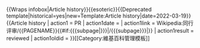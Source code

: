 <noinclude>{{Wraps infobox|Article history}}{{esoteric}}{{Deprecated template|historical=yes|new=Template:Article history|date=2022-03-19}}</noinclude>{{Article history
| action1       = PR
| action1date   = 
| action1link   = Wikipedia:同行评审/{{PAGENAME}}{{#if:{{{subpage|}}}|/{{{subpage}}}|}}
| action1result = reviewed
| action1oldid  = 
}}<noinclude>[[Category:維基百科管理模板]]</noinclude>